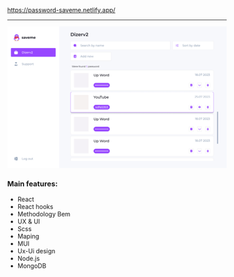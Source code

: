 
https://password-saveme.netlify.app/
<hr/>

<img width="1680" alt="Screenshot" src="./bg.jpg">

### Main features: 
 - React 
 - React hooks
 - Methodology Bem
 - UX & UI
 - Scss
 - Maping
 - MUI 
 - Ux-Ui design
 - Node.js
 - MongoDB
 
